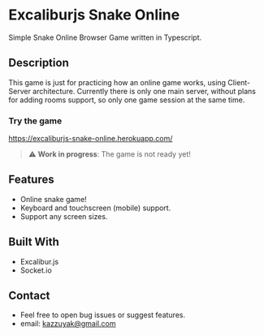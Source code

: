 # Excaliburjs Snake Online

Simple Snake Online Browser Game written in Typescript.

## Description

This game is just for practicing how an online game works, using Client-Server architecture. Currently there is only one main server, without plans for adding rooms support, so only one game session at the same time.

### Try the game

https://excaliburjs-snake-online.herokuapp.com/
> :warning: **Work in progress**: The game is not ready yet!

## Features

- Online snake game!
- Keyboard and touchscreen (mobile) support.
- Support any screen sizes.

## Built With

- Excalibur.js
- Socket.io

## Contact

- Feel free to open bug issues or suggest features.
- email: kazzuyak@gmail.com
